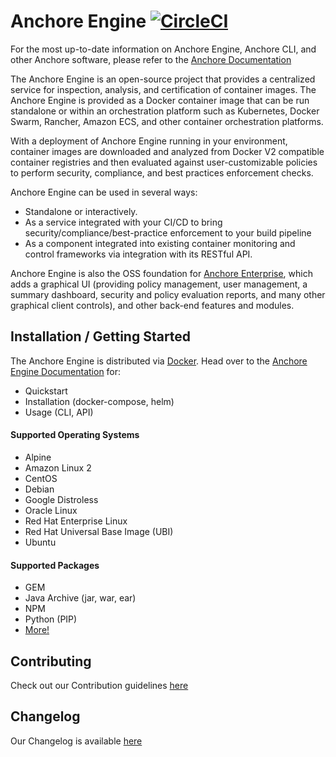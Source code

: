 # Anchore Engine [![CircleCI](https://circleci.com/gh/anchore/anchore-engine/tree/master.svg?style=svg)](https://circleci.com/gh/anchore/anchore-engine/tree/master)

For the most up-to-date information on Anchore Engine, Anchore CLI, and other Anchore software, please refer to the [Anchore Documentation](https://docs.anchore.com)

The Anchore Engine is an open-source project that provides a centralized service for inspection, analysis, and certification of container images. The Anchore Engine is provided as a Docker container image that can be run standalone or within an orchestration platform such as Kubernetes, Docker Swarm, Rancher, Amazon ECS, and other container orchestration platforms.

With a deployment of Anchore Engine running in your environment, container images are downloaded and analyzed from Docker V2 compatible container registries and then evaluated against user-customizable policies to perform security, compliance, and best practices enforcement checks.

Anchore Engine can be used in several ways:

* Standalone or interactively.
* As a service integrated with your CI/CD to bring security/compliance/best-practice enforcement to your build pipeline
* As a component integrated into existing container monitoring and control frameworks via integration with its RESTful API.

Anchore Engine is also the OSS foundation for [Anchore Enterprise](https://anchore.com/enterprise), which adds a graphical UI (providing policy management, user management, a summary dashboard, security and policy evaluation reports, and many other graphical client controls), and other back-end features and modules.

## Installation / Getting Started

The Anchore Engine is distributed via [Docker](https://hub.docker.com/r/anchore/anchore-engine/).
Head over to the [Anchore Engine Documentation](https://docs.anchore.com/current/docs/engine/) for:
- Quickstart
- Installation (docker-compose, helm)
- Usage (CLI, API)

#### Supported Operating Systems
- Alpine
- Amazon Linux 2
- CentOS
- Debian
- Google Distroless
- Oracle Linux
- Red Hat Enterprise Linux
- Red Hat Universal Base Image (UBI)
- Ubuntu

#### Supported Packages

- GEM
- Java Archive (jar, war, ear)
- NPM
- Python (PIP)
- [More!](https://docs.anchore.com/current/docs/engine/usage/cli_usage/images/inspecting_image_content/)

## Contributing
Check out our Contribution guidelines [here](./CONTRIBUTING.rst)

## Changelog
Our Changelog is available [here](./CHANGELOG.md)